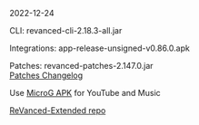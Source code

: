 2022-12-24
  
CLI: revanced-cli-2.18.3-all.jar  

Integrations: app-release-unsigned-v0.86.0.apk  

Patches: revanced-patches-2.147.0.jar  
[Patches Changelog](https://github.com/inotia00/revanced-patches/releases/tag/v2.147.0)  

Use [MicroG APK](https://github.com/inotia00/VancedMicroG/releases/latest/download/microg.apk) for YouTube and Music

[ReVanced-Extended repo](https://github.com/Kingsmanvn-Official/ReVanced-Extended)
